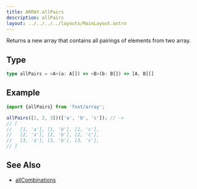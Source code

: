 ```yaml
---
title: ARRAY.allPairs
description: allPairs
layout: ../../../../layouts/MainLayout.astro
---
```


Returns a new array that contains all pairings of elements from two array.
## Type
```ts
type allPairs = <A>(a: A[]) => <B>(b: B[]) => [A, B][]
```
## Example
```ts
import {allPairs} from 'fnxt/array';

allPairs([1, 2, 3])(['a', 'b', 'c']); // -> 
// [
//   [1, 'a'], [1, 'b'], [1, 'c'],
//   [2, 'a'], [2, 'b'], [2, 'c'],
//   [3, 'a'], [3, 'b'], [3, 'c'],
// ]
```

## See Also
- [allCombinations](/core/en/array/operator/allCombinations)
